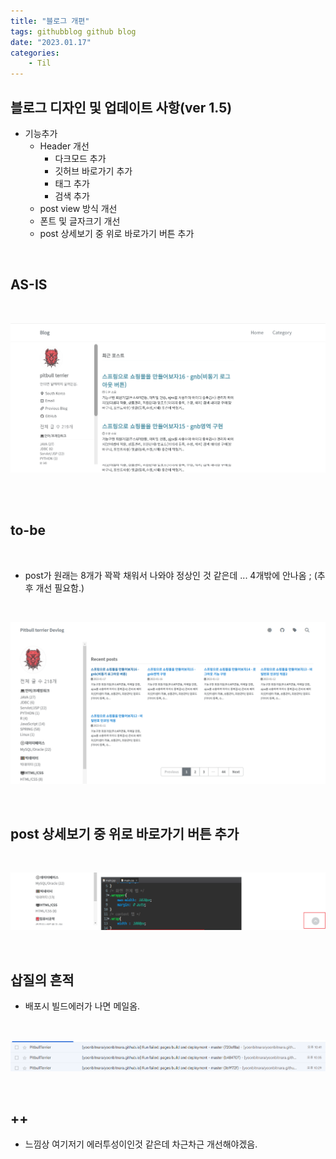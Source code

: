 ```yaml
---
title: "블로그 개편"
tags: githubblog github blog
date: "2023.01.17"
categories: 
    - Til
---
```


## 블로그 디자인 및 업데이트 사항(ver 1.5)
- 기능추가
    - Header 개선
        - 다크모드 추가
        - 깃허브 바로가기 추가
        - 태그 추가
        - 검색 추가
    - post view 방식 개선
    - 폰트 및 글자크기 개선
    - post 상세보기 중 위로 바로가기 버튼 추가

<br>

## AS-IS

<br>

![](/assets/images/as-is.PNG)

<br>
<br>

## to-be

<br>

- post가 원래는 8개가 꽉꽉 채워서 나와야 정상인 것 같은데 ... 4개밖에 안나옴 ; (추후 개선 필요함.)

<br>

![](/assets/images/to-be.PNG)


<br>

## post 상세보기 중 위로 바로가기 버튼 추가

<br>

![](/assets/images/tobe.PNG)

<br>

## 삽질의 흔적
- 배포시 빌드에러가 나면 메일옴.

<br>

![](/assets/images/sapzil.PNG)

<br>

## ++
- 느낌상 여기저기 에러투성이인것 같은데 차근차근 개선해야겠음.